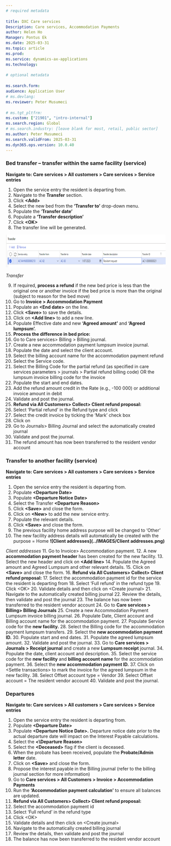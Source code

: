 ```yaml
---
# required metadata

title: DXC Care services 
Description: Care services, Accommodation Payments
author: Helen Ho 
Manager: Pontus Ek
ms.date: 2025-03-31
ms.topic: article
ms.prod: 
ms.service: dynamics-ax-applications
ms.technology: 

# optional metadata

ms.search.form: 
audience: Application User
# ms.devlang: 
ms.reviewer: Peter Musumeci 

# ms.tgt_pltfrm: 
ms.custom: ["21901", "intro-internal"]
ms.search.region: Global
# ms.search.industry: [leave blank for most, retail, public sector]
ms.author: Peter Musumeci
ms.search.validFrom: 2025-03-31
ms.dyn365.ops.version: 10.0.40
---
```


### Bed transfer – transfer within the same facility (service)

**Navigate to: Care services > All customers > Care services > Service entries**

1.  Open the service entry the resident is departing from.
2.  Navigate to the **Transfer** section.
3.  Click **\<Add\>**
4.  Select the new bed from the **‘Transfer to’** drop-down menu.
5.  Populate the ‘**Transfer date’**
6.  Populate a **‘Transfer description’**
7.  Click **\<OK\>**
8.  The transfer line will be generated.

**![Transfer](../IMAGES/Transfer.png)**

*Transfer*

9.  If required, **process a refund** if the new bed price is less than the original one or another invoice if the bed price is more than the original (subject to reason for the bed move)
10. Go to **Invoice > Accommodation Payment**
11. Populate an **\<End date\>** on the line.
12. Click **\<Save\>** to save the details.
13. Click on **\<Add line\>** to add a new line.
14. Populate Effective date and new **‘Agreed amount’** and **‘Agreed lumpsum’.**
15. **Process the difference in bed price:**
16. Go to Care services> Billing > Billing journal.
17. Create a new accommodation payment lumpsum invoice journal.
18. Populate the date and select the client account.
19. Select the billing account name for the accommodation payment refund
20. Select the Service code.
21. Select the Billing Code for the partial refund (as specified in care services parameters > journals > Partial refund billing code) OR the lumpsum invoice billing code for the invoice
22. Populate the start and end dates.
23. Add the refund amount credit in the Rate (e.g., -100 000) or additional invoice amount in debit
24. Validate and post the journal.
25. **Refund via All Customers> Collect> Client refund proposal:**
26. Select ‘Partial refund’ in the Refund type and click <Ok>
27. Select the credit invoice by ticking the ‘Mark’ check box
28. Click on <Create journal>
29. Go to Journals> Billing Journal and select the automatically created journal
30. Validate and post the journal.
31. The refund amount has now been transferred to the resident vendor account

### Transfer to another facility (service)

**Navigate to: Care services > All customers > Care services > Service entries**

1.  Open the service entry the resident is departing from.
2.  Populate **\<Departure Date\>**
3.  Populate **\<Departure Notice Date\>**
4.  Select the Transfer **\<Departure Reason\>**
5.  Click **\<Save\>** and close the form.
6.  Click on **\<New\>** to add the new service entry.
7.  Populate the relevant details.
8.  Click **\<Save\>** and close the form.
9.  The previous facility home address purpose will be changed to ‘Other’
10. The new facility address details will automatically be created with the purpose = Home
**![Client addresses](../IMAGES/Client addresses.png)**

*Client addresses*
11.  Go to Invoice> Accommodation payment.
12. A new **accommodation payment header** has been created for the new facility.
13. Select the new header and click on **\<Add line\>**
14. Populate the Agreed amount and Agreed Lumpsum and other relevant details.
15. Click on **\<Save\>** and close the form.
16. **Refund via All Customers> Collect> Client refund proposal:**
17. Select the accommodation payment id for the service the resident is departing from
18. Select ‘Full refund’ in the refund type
19. Click \<OK\>
20. Validate details and then click on \<Create journal\>
21. Navigate to the automatically created billing journal
22. Review the details, then validate and post the journal
23. The balance has now been transferred to the resident vendor account
24. Go to **Care services > Billing> Billing Journals**
25. Create a new Accommodation Payment Lumpsum invoice billing journal.
26. Populate Date, Client account and Billing account name for the accommodation payment.
27. Populate Service code for the **new facility.**
28. Select the Billing code for the accommodation payment lumpsum transfers.
29. Select the **new accommodation payment ID.**
30. Populate start and end dates.
31. Populate the agreed lumpsum amount.
32. Validate and post the journal.
33. Go to **Care services > Journals > Receipt journal** and create a new **Lumpsum receipt** journal.
34. Populate the date, client account and description.
35. Select the service code for the **new facility** and **billing account name** for the accommodation payment.
36. Select the **new accommodation payment ID.**
37. Click on \<Settle transactions\> to mark the invoice for the agreed lumpsum in the new facility.
38. Select Offset account type = Vendor
39. Select Offset account = The resident vendor account
40. Validate and post the journal.


### Departures

**Navigate to: Care services > All customers > Care services > Service entries**

1.  Open the service entry the resident is departing from.
2.  Populate **\<Departure Date\>**
3.  Populate **\<Departure Notice Date\>.** Departure notice date prior to the actual departure date will impact on the Interest Payable calculations.
4.  Select the **<\Departure Reason\>**
5.  Select the **\<Deceased\>** flag if the client is deceased.
6.  When the probate has been received, populate the **Probate/Admin letter** date.
7.  Click on **\<Save\>** and close the form.
8.  Propose the interest payable in the Billing journal (refer to the billing journal section for more information)
9.  Go to **Care services > All Customers > Invoice > Accommodation Payments**
10. Run the **‘Accommodation payment calculation’** to ensure all balances are updated.
11. **Refund via All Customers> Collect> Client refund proposal:**
12. Select the accommodation payment id
13. Select ‘Full refund’ in the refund type
14. Click \<OK\>
15. Validate details and then click on \<Create journal\>
16. Navigate to the automatically created billing journal
17. Review the details, then validate and post the journal
18. The balance has now been transferred to the resident vendor account
